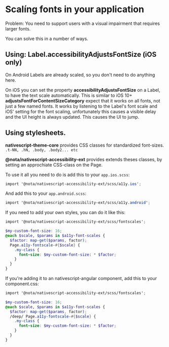 # Scalíng fonts in your application

Problem:
You need to support users with a visual impairment that requires larger fonts.

You can solve this in a number of ways.

## Using: Label.accessibilityAdjustsFontSize (iOS only)
On Android Labels are already scaled, so you don't need to do anything here.

On iOS you can set the property **accessibilityAdjustsFontSize** on a Label, to have the text scale automatically.
This is similar to iOS 10+ **adjustsFontForContentSizeCategory** expect that it works on all fonts, not just a few named fonts.
It works by listening to the Label's font scale and iOS' setting for the font scaling, unfortunately this causes a visible delay
and the UI height is always updated. This causes the UI to jump.

## Using stylesheets.
**nativescript-theme-core** provides CSS classes for standardized font-sizes.
`.t-NN, .hN, .body, .body2... etc`

**@nota/nativescript-accessibility-ext** provides extends theses classes, by setting an approchiate CSS-class on the Page.

To use it all you need to do is add this to your `app.ios.scss`:

```scss
import '@nota/nativescript-accessibility-ext/scss/a11y.ios';
```

And add this to your `app.android.scss`:

```scss
import '@nota/nativescript-accessibility-ext/scss/a11y.android';
```

If you need to add your own styles, you can do it like this:

```scss
import '@nota/nativescript-accessibility-ext/scss/fontscales';

$my-custom-font-size: 16;
@each $scale, $params in $a11y-font-scales {
  $factor: map-get($params, factor);
  Page.a11y-fontscale-#{$scale} {
    .my-class {
      font-size: $my-custom-font-size: * $factor;
    }
  }
}

```

If you're adding it to an nativescript-angular component, add this to your component.css:

```scss
import '@nota/nativescript-accessibility-ext/scss/fontscales';

$my-custom-font-size: 16;
@each $scale, $params in $a11y-font-scales {
  $factor: map-get($params, factor);
  /deep/ Page.a11y-fontscale-#{$scale} {
    .my-class {
      font-size: $my-custom-font-size: * $factor;
    }
  }
}

```
